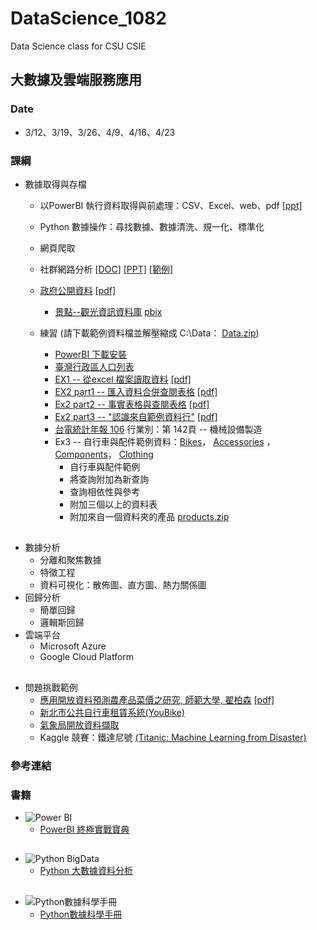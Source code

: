 # DataScience_1082
Data Science class for CSU CSIE
## 大數據及雲端服務應用
### Date
* 3/12、3/19、3/26、4/9、4/16、4/23
### 課綱
* 數據取得與存檔
    * 以PowerBI 執行資料取得與前處理：CSV、Excel、web、pdf [[ppt]](https://github.com/jumbokh/DataScience_1082/blob/master/Power%20BI.pptx)
    * Python 數據操作：尋找數據、數據清洗、規一化、標準化
    * 網頁爬取
    * 社群網路分析 [[DOC]](https://github.com/jumbokh/DataScience_1082/blob/master/data/FB-Likes-doc.pdf) [[PPT]](https://github.com/jumbokh/DataScience_1082/blob/master/data/fb-likes.pdf) [[範例]](https://github.com/jumbokh/DataScience_1082/blob/master/data/example/C13/C13E01%20-%20Solution.pbit)
    * [政府公開資料](https://data.gov.tw/) [[pdf]](https://github.com/jumbokh/DataScience_1082/blob/master/data/opendata.pdf)
         * [景點--觀光資訊資料庫](https://github.com/jumbokh/DataScience_1082/blob/master/data/108itaiwanhotspots.csv) [pbix](https://github.com/jumbokh/DataScience_1082/blob/master/data/tw-travel.pbix)
         
    * 練習 (請下載範例資料檔並解壓縮成 C:\Data： [Data.zip](https://github.com/jumbokh/DataScience_1082/blob/master/data/Data.zip))
        * [PowerBI 下載安裝](https://www.microsoft.com/zh-TW/download/details.aspx?id=58494)
        * [臺灣行政區人口列表](https://zh.wikipedia.org/wiki/%E8%87%BA%E7%81%A3%E8%A1%8C%E6%94%BF%E5%8D%80%E4%BA%BA%E5%8F%A3%E5%88%97%E8%A1%A8)
        * [EX1 -- 從excel 檔案讀取資料](https://github.com/jumbokh/DataScience_1082/blob/master/data/example/C01/C01E01.xlsx) [[pdf]](https://github.com/jumbokh/DataScience_1082/blob/master/data/ex1.pdf)
        * [EX2 part1 -- 匯入資料合併查閱表格](https://github.com/jumbokh/DataScience_1082/blob/master/data/example/C02/C02E01.xlsx) [[pdf]](https://github.com/jumbokh/DataScience_1082/blob/master/data/ex2.pdf)
        * [Ex2 part2 -- 事實表格與查閱表格](https://github.com/jumbokh/DataScience_1082/blob/master/data/example/C02/C02E02.xlsx) [[pdf]](https://github.com/jumbokh/DataScience_1082/blob/master/data/ex3.pdf)
        * [Ex2 part3 -- "認識來自範例資料行"](https://github.com/jumbokh/DataScience_1082/blob/master/data/example/C02/C02E02.xlsx) [[pdf]](https://github.com/jumbokh/DataScience_1082/blob/master/data/ex4.pdf)
        * [台電統計年報 106](https://www.taipower.com.tw/upload/_userfilesfiles/106%E5%B9%B4%E7%B5%B1%E8%A8%88%E5%B9%B4%E5%A0%B1(1).pdf)
           行業別：第 142頁 -- 機械設備製造
        * Ex3 -- 自行車與配件範例資料：[Bikes](https://github.com/jumbokh/DataScience_1082/blob/master/data/example/C03/C03E01%20-%20Bikes.xlsx)， [Accessories](https://github.com/jumbokh/DataScience_1082/blob/master/data/example/C03/C03E01%20-%20Accessories.xlsx) ，[Components](https://github.com/jumbokh/DataScience_1082/blob/master/data/example/C03/C03E01%20-%20Components.xlsx)， [Clothing](https://github.com/jumbokh/DataScience_1082/blob/master/data/example/C03/C03E01%20-%20Clothing.xlsx)
            * 自行車與配件範例
            * 將查詢附加為新查詢
            * 查詢相依性與參考
            * 附加三個以上的資料表
            * 附加來自一個資料夾的產品 [products.zip](https://github.com/jumbokh/DataScience_1082/blob/master/data/example/C03/C03E03%20-%20Products.zip)
 ##       
* 數據分析
    * 分離和聚焦數據
    * 特徵工程
    * 資料可視化：散佈圖、直方圖、熱力關係圖
* 回歸分析
    * 簡單回歸
    * 邏輯斯回歸
* 雲端平台
    * Microsoft Azure
    * Google Cloud Platform
##
* 問題挑戰範例
    * [應用開放資料預測農產品菜價之研究, 師範大學, 翟柏森](http://nccur.lib.nccu.edu.tw/handle/140.119/118330) [[pdf]](https://github.com/jumbokh/DataScience_1082/blob/master/data/paper.pdf)
    * [新北市公共自行車租賃系統(YouBike)](https://data.ntpc.gov.tw/od/detail?oid=71CD1490-A2DF-4198-BEF1-318479775E8A)
    * [氣象局開放資料擷取](中央氣象局開放資料平臺之資料擷取API)
    * Kaggle 競賽：鐵達尼號 [(Titanic: Machine Learning from Disaster)](https://www.kaggle.com/c/titanic)
### 參考連結
### 書籍
* ![Power BI](http://www.gotop.com.tw/Waweb2004/WawebImages/BookXL/ACI031500.jpg)
    * [PowerBI 終極實戰寶典](http://books.gotop.com.tw/v_ACI031500#03)
##
* ![Python BigData](http://www.gotop.com.tw/Waweb2004/WawebImages/BookXL/ACL054700.jpg)
    * [Python 大數據資料分析](http://books.gotop.com.tw/v_ACL054700#)
##
* ![Python數據科學手冊](https://im2.book.com.tw/image/getImage?i=https://www.books.com.tw/img/CN1/151/72/CN11517291.jpg&v=5aca6204&w=348&h=348)
    * [Python數據科學手冊](https://www.books.com.tw/products/CN11517291)
